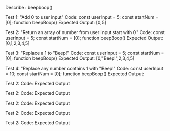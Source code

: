 
Describe : beepboop()

Test 1: "Add 0 to user input"
Code:
const userInput = 5;
const startNum = [0];
function beepBoop()
Expected Output: [0,5]

Test 2: "Return an array of number from user input start with 0"
Code:
const userInput = 5;
const startNum = [0];
function beepBoop()
Expected Output: [0,1,2,3,4,5]

Test 3: "Replace a 1 to "Beep!"
Code:
const userInput = 5;
const startNum = [0];
function beepBoop()
Expected Output: [0,"Beep!",2,3,4,5]

Test 4: "Replace any number contains 1 with "Beep!"
Code:
const userInput = 10;
const startNum = [0];
function beepBoop()
Expected Output: 

Test 2:
Code:
Expected Output

Test 2:
Code:
Expected Output

Test 2:
Code:
Expected Output 

Test 2:
Code:
Expected Output 

Test 2:
Code:
Expected Output 

